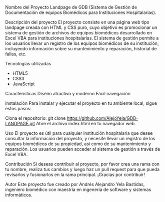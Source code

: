 Nombre del Proyecto
Landpage de GDB (Sistema de Gestión de Documentación de equipos Biomédicos para Instituciones Hospitalarias).

Descripción del proyecto
El proyecto consiste en una página web tipo landpage creada con HTML y CSS puro, cuyo objetivo es promocionar un sistema de gestión de archivos de equipos biomédicos desarrollado en Excel VBA para instituciones hospitalarias. El sistema de gestión permite a los usuarios llevar un registro de los equipos biomédicos de su institución, incluyendo información sobre su mantenimiento y reparación, historial de fallas, etc.

Tecnologías utilizadas
- HTML5
- CSS3
- JavaScript

Características
Diseño atractivo y moderno
Fácil navegación

Instalación
Para instalar y ejecutar el proyecto en tu ambiente local, sigue estos pasos:

Clona el repositorio: git clone https://github.com/AlejoYela/GDB-LANDPAGE.git
Abre el archivo index.html en tu navegador web.

Uso
El proyecto es útil para cualquier institución hospitalaria que  desee consultar la información del proyecto, y necesite llevar un registro de los equipos biomédicos de su propiedad, así como de su mantenimiento y reparación. Los usuarios pueden acceder al sistema de gestión a través de Excel VBA.

Contribución
Si deseas contribuir al proyecto, por favor crea una rama con tu nombre, realiza tus cambios y luego haz un pull request para que pueda revisarlos y fusionarlos en la rama principal. ¡Gracias por contribuir!

Autor
Este proyecto fue creado por Andrés Alejandro Yela Bastidas, ingeniero biomédico con maestría en ingenería de software y sistemas informáticos.
